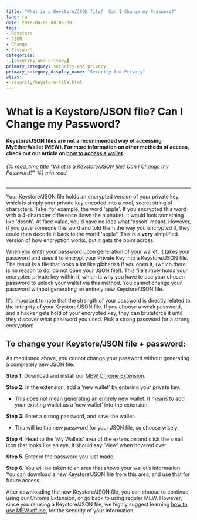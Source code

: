 ```yaml
---
title: "What is a Keystore/JSON file?  Can I Change my Password?"
lang: ru
date: 2018-06-01 00:05:00
tags:
- Keystore
- JSON
- Change
- Password
categories:
- [security-and-privacy]
primary_category: security-and-privacy
primary_category_display_name: "Security And Privacy"
alias:
- security/keystore-file.html
---
```


# __What is a Keystore/JSON file?  Can I Change my Password?__
#### __Keystore/JSON files are not a recommended way of accessing MyEtherWallet (MEW).  For more information on other methods of access, check out our article on [how to access a wallet][accessMEW].__
###### {% read_time title "What is a Keystore/JSON file? Can I Change my Password?" %} min read
***
 
Your Keystore/JSON file holds an encrypted version of your private key, which is simply your private key encoded into a cool, secret string of characters. Take, for example, the word 'apple'. If you encrypted this word with a 4-character difference down the alphabet, it would look something like 'dssoh'. At face value, you'd have no idea what 'dssoh' meant. However, if you gave someone this word and told them the way you encrypted it, they could then decode it back to the world 'apple'! This is a **very** simplified version of how encryption works, but it gets the point across.

When you enter your password upon generation of your wallet, it takes your password and uses it to encrypt your Private Key into a Keystore/JSON file. The result is a file that looks a lot like gibberish if you open it, (which there is no reason to do, do not open your JSON file!). This file simply holds your encrypted private key within it, which is why you have to use your chosen password to unlock your wallet via this method. You cannot change your password without generating an entirely new Keystore/JSON file.

It’s important to note that the strength of your password is directly related to the integrity of your Keystore/JSON file. If you choose a weak password, and a hacker gets hold of your encrypted key, they can bruteforce it until they discover what password you used. Pick a strong password for a strong encryption! 



## __To change your Keystore/JSON file + password:__

As mentioned above, you cannot change your password without generating a completely new JSON file. 

**Step 1.** Download and install our [MEW Chrome Extension][MEWCX]. 

**Step 2.** In the extension, add a ‘new wallet’ by entering your private key. 
* This does not mean generating an entirely new wallet. It means to add your existing wallet as a ‘new wallet’ into the extension.

**Step 3.** Enter a strong password, and save the wallet. 
* This will be the new password for your JSON file, so choose wisely.

**Step 4.** Head to the ‘My Wallets’ area of the extension and click the small icon that looks like an eye. It should say ‘View’ when hovered over. 

**Step 5.** Enter in the password you just made.

**Step 6.** You will be taken to an area that shows your wallet’s information. You can download a new Keystore/JSON file from this area, and use that for future access.

After downloading the new Keystore/JSON file, you can choose to continue using our Chrome Extension, or go back to using regular MEW. However, since you’re using a Keystore/JSON file, we highly suggest learning [how to use MEW offline][offlineMEW], for the security of your information.

[accessMEW]: /ru/getting-started/how-to-access-your-wallet/
[offlineMEW]: /ru/offline/offline-mew-looks-weird/
[MEWCX]: https://chrome.google.com/webstore/detail/myetherwallet/nlbmnnijcnlegkjjpcfjclmcfggfefdm?hl=en